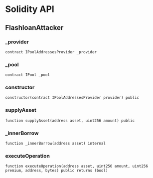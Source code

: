 # Solidity API

## FlashloanAttacker

### _provider

```solidity
contract IPoolAddressesProvider _provider
```

### _pool

```solidity
contract IPool _pool
```

### constructor

```solidity
constructor(contract IPoolAddressesProvider provider) public
```

### supplyAsset

```solidity
function supplyAsset(address asset, uint256 amount) public
```

### _innerBorrow

```solidity
function _innerBorrow(address asset) internal
```

### executeOperation

```solidity
function executeOperation(address asset, uint256 amount, uint256 premium, address, bytes) public returns (bool)
```

